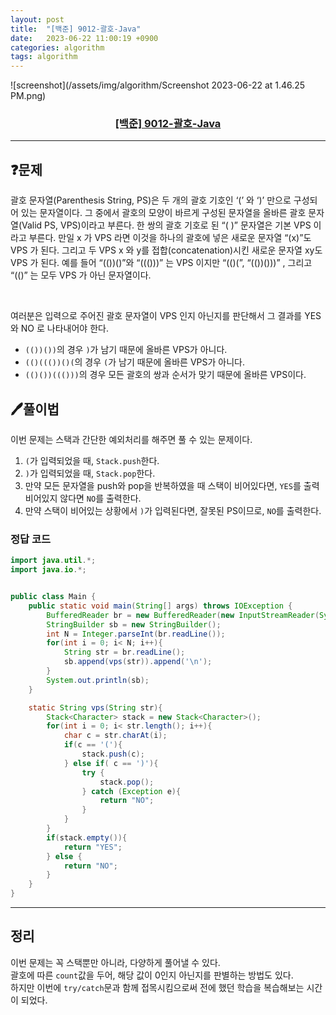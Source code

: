 ```yaml
---
layout: post
title:  "[백준] 9012-괄호-Java"
date:   2023-06-22 11:00:19 +0900
categories: algorithm
tags: algorithm
---
```


![screenshot](/assets/img/algorithm/Screenshot 2023-06-22 at 1.46.25 PM.png)
### <center><a href="https://www.acmicpc.net/problem/9012">[백준] 9012-괄호-Java</a></center>
---

## ❓문제

괄호 문자열(Parenthesis String, PS)은 두 개의 괄호 기호인 ‘(’ 와 ‘)’ 만으로 구성되어 있는 문자열이다. 그 중에서 괄호의 모양이 바르게 구성된 문자열을 올바른 괄호 문자열(Valid PS, VPS)이라고 부른다. 한 쌍의 괄호 기호로 된 “( )” 문자열은 기본 VPS 이라고 부른다. 만일 x 가 VPS 라면 이것을 하나의 괄호에 넣은 새로운 문자열 “(x)”도 VPS 가 된다. 그리고 두 VPS x 와 y를 접합(concatenation)시킨 새로운 문자열 xy도 VPS 가 된다. 예를 들어 “(())()”와 “((()))” 는 VPS 이지만 “(()(”, “(())()))” , 그리고 “(()” 는 모두 VPS 가 아닌 문자열이다. <br>

<br>

여러분은 입력으로 주어진 괄호 문자열이 VPS 인지 아닌지를 판단해서 그 결과를 YES 와 NO 로 나타내어야 한다. 

* ```(())())```의 경우 ```)```가 남기 때문에 올바른 VPS가 아니다.
* ```(()((())()(```의 경우 ```(```가 남기 때문에 올바른 VPS가 아니다.
* ```(()())((()))```의 경우 모든 괄호의 쌍과 순서가 맞기 때문에 올바른 VPS이다.


## 🖊️풀이법

이번 문제는 스택과 간단한 예외처리를 해주면 풀 수 있는 문제이다.<br>
1. ```(```가 입력되었을 때, ```Stack.push```한다.
2. ```)```가 입력되었을 때, ```Stack.pop```한다.
3. 만약 모든 문자열을 push와 pop을 반복하였을 때 스택이 비어있다면, ```YES```를 출력 비어있지 않다면 ```NO```를 출력한다.
4. 만약 스택이 비어있는 상황에서 ```)```가 입력된다면, 잘못된 PS이므로, ```NO```를 출력한다.

### 정답 코드

```java
import java.util.*;
import java.io.*;


public class Main {
    public static void main(String[] args) throws IOException {
        BufferedReader br = new BufferedReader(new InputStreamReader(System.in));
        StringBuilder sb = new StringBuilder();
        int N = Integer.parseInt(br.readLine());
        for(int i = 0; i< N; i++){
            String str = br.readLine();
            sb.append(vps(str)).append('\n');
        }
        System.out.println(sb);
    }

    static String vps(String str){
        Stack<Character> stack = new Stack<Character>();
        for(int i = 0; i< str.length(); i++){
            char c = str.charAt(i);
            if(c == '('){
                stack.push(c);
            } else if( c == ')'){
                try {
                    stack.pop();
                } catch (Exception e){
                    return "NO";
                }
            }
        }
        if(stack.empty()){
            return "YES";
        } else {
            return "NO";
        }
    }
}
```

---

## 정리

이번 문제는 꼭 스택뿐만 아니라, 다양하게 풀어낼 수 있다.<br>
괄호에 따른 ```count```값을 두어, 해당 값이 0인지 아닌지를 판별하는 방법도 있다.<br>
하지만 이번에 ```try/catch```문과 함께 접목시킴으로써 전에 했던 학습을 복습해보는 시간이 되었다.












